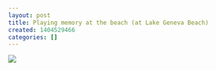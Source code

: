 ```yaml
---
layout: post
title: Playing memory at the beach (at Lake Geneva Beach)
created: 1404529466
categories: []
---
```

<img src="http://31.media.tumblr.com/a95c13b68efb374aab39693f7ae8b2e2/tumblr_n87xveVv0G1rsr8w3o1_500.jpg"/><br/><br/>
